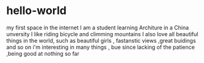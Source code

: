 # hello-world
my first space in the internet
I am a student learning Architure in a China unversity
I like riding bicycle and climming mountains
I also love all beautiful things in the world, such as beautiful girls , fastanstic views ,great buidings and so on
i'm interesting in many things , bue since lacking of the patience ,being good at nothing so far

